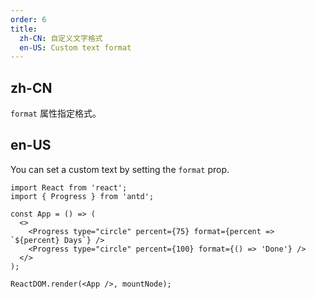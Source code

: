 ```yaml
---
order: 6
title:
  zh-CN: 自定义文字格式
  en-US: Custom text format
---
```


## zh-CN

`format` 属性指定格式。

## en-US

You can set a custom text by setting the `format` prop.

```tsx
import React from 'react';
import { Progress } from 'antd';

const App = () => (
  <>
    <Progress type="circle" percent={75} format={percent => `${percent} Days`} />
    <Progress type="circle" percent={100} format={() => 'Done'} />
  </>
);

ReactDOM.render(<App />, mountNode);
```

<style>
div.ant-progress-circle,
div.ant-progress-line {
  margin-right: 8px;
  margin-bottom: 8px;
}
[class*='-col-rtl'] div.ant-progress-circle,
[class*='-col-rtl'] div.ant-progress-line {
  margin-right: 0;
  margin-left: 8px;
}
</style>
